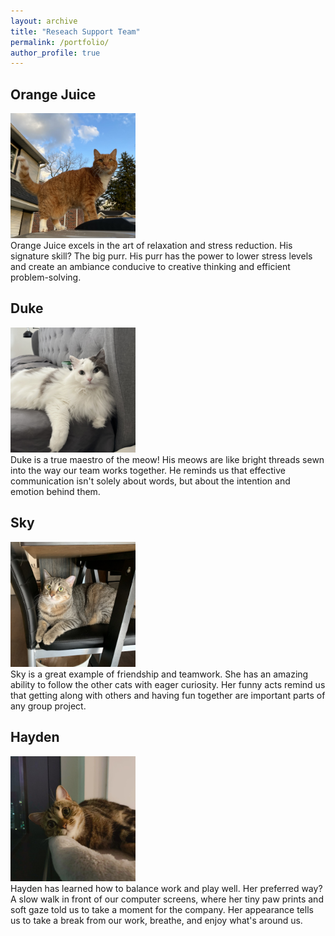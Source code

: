 ```yaml
---
layout: archive
title: "Reseach Support Team"
permalink: /portfolio/
author_profile: true
---
```



## Orange Juice 
<img src='/images/Image_mian.jpg'
  width="200" 
  height="200" > <br>
Orange Juice excels in the art of relaxation and stress reduction. His signature skill? The big purr. His purr has the power to lower stress levels and create an ambiance conducive to creative thinking and efficient problem-solving.

## Duke 
<img src='/images/Image_dudud.jpg'
    width="200" 
  height="200" ><br>
Duke is a true maestro of the meow! His meows are like bright threads sewn into the way our team works together. He reminds us that effective communication isn't solely about words, but about the intention and emotion behind them.

## Sky
<img src='/images/Image_hui.jpg'
    width="200" 
  height="200" ><br>
Sky is a great example of friendship and teamwork. She has an amazing ability to follow the other cats with eager curiosity. Her funny acts remind us that getting along with others and having fun together are important parts of any group project.

## Hayden
<img src='/images/Image_ruan.jpg'
    width="200" 
  height="200" ><br>
Hayden has learned how to balance work and play well. Her preferred way? A slow walk in front of our computer screens, where her tiny paw prints and soft gaze told us to take a moment for the company. Her appearance tells us to take a break from our work, breathe, and enjoy what's around us.
